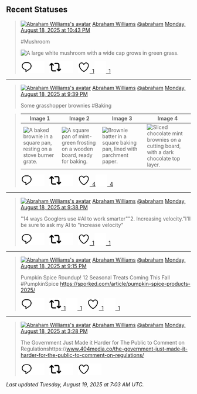 ## Recent Statuses

> <a href="https://indieweb.social/@abraham"><img alt="Abraham Williams's avatar" src="https://cdn.masto.host/indiewebsocial/accounts/avatars/109/292/540/382/343/163/original/d00f2e03ce9c85b1.jpg" height="24" width="24" ></a> [Abraham Williams](https://indieweb.social/@abraham) [@abraham](https://indieweb.social/@abraham) [Monday, August 18, 2025 at 10:43 PM](https://indieweb.social/@abraham/115052182703443947)
>
> #Mushroom
>
> ![A large white mushroom with a wide cap grows in green grass.](https://cdn.masto.host/indiewebsocial/media_attachments/files/115/052/181/506/218/686/original/e65e79b28e11f5da.jpg)
>
> [![Reply](./images/reply_light.svg#gh-light-mode-only "Reply")](https://indieweb.social/@abraham/115052182703443947#gh-light-mode-only)[![Reply](./images/reply.svg#gh-dark-mode-only "Reply")](https://indieweb.social/@abraham/115052182703443947#gh-dark-mode-only)&emsp;[![Boost](./images/retweet_light.svg#gh-light-mode-only "Boost")](https://indieweb.social/@abraham/115052182703443947#gh-light-mode-only)[![Boost](./images/retweet.svg#gh-dark-mode-only "Boost")](https://indieweb.social/@abraham/115052182703443947#gh-dark-mode-only)&emsp;[![Favorite](./images/like_light.svg#gh-light-mode-only "Favorite")&ensp;1](https://indieweb.social/@abraham/115052182703443947#gh-light-mode-only)[![Favorite](./images/like.svg#gh-dark-mode-only "Favorite")&ensp;1](https://indieweb.social/@abraham/115052182703443947#gh-dark-mode-only)


---

> <a href="https://indieweb.social/@abraham"><img alt="Abraham Williams's avatar" src="https://cdn.masto.host/indiewebsocial/accounts/avatars/109/292/540/382/343/163/original/d00f2e03ce9c85b1.jpg" height="24" width="24" ></a> [Abraham Williams](https://indieweb.social/@abraham) [@abraham](https://indieweb.social/@abraham) [Monday, August 18, 2025 at 9:39 PM](https://indieweb.social/@abraham/115051934320282965)
>
> Some grasshopper brownies #Baking
>

> | Image 1 | Image 2 | Image 3 | Image 4 |
> | --- | --- | --- | --- |
> | ![A baked brownie in a square pan, resting on a stove burner grate.](https://cdn.masto.host/indiewebsocial/media_attachments/files/115/051/932/215/530/300/original/6b4a40bb2bb89ddd.jpg) | ![A square pan of mint-green frosting on a wooden board, ready for baking.](https://cdn.masto.host/indiewebsocial/media_attachments/files/115/051/932/492/363/888/original/a8b37b2aab1a792e.jpg) | ![Brownie batter in a square baking pan, lined with parchment paper.](https://cdn.masto.host/indiewebsocial/media_attachments/files/115/051/932/770/577/355/original/e0073ca19605cc01.jpg) | ![Sliced chocolate mint brownies on a cutting board, with a dark chocolate top layer.](https://cdn.masto.host/indiewebsocial/media_attachments/files/115/051/932/985/979/264/original/e336182220b17ad6.jpg) |
>
> [![Reply](./images/reply_light.svg#gh-light-mode-only "Reply")](https://indieweb.social/@abraham/115051934320282965#gh-light-mode-only)[![Reply](./images/reply.svg#gh-dark-mode-only "Reply")](https://indieweb.social/@abraham/115051934320282965#gh-dark-mode-only)&emsp;[![Boost](./images/retweet_light.svg#gh-light-mode-only "Boost")](https://indieweb.social/@abraham/115051934320282965#gh-light-mode-only)[![Boost](./images/retweet.svg#gh-dark-mode-only "Boost")](https://indieweb.social/@abraham/115051934320282965#gh-dark-mode-only)&emsp;[![Favorite](./images/like_light.svg#gh-light-mode-only "Favorite")&ensp;4](https://indieweb.social/@abraham/115051934320282965#gh-light-mode-only)[![Favorite](./images/like.svg#gh-dark-mode-only "Favorite")&ensp;4](https://indieweb.social/@abraham/115051934320282965#gh-dark-mode-only)


---

> <a href="https://indieweb.social/@abraham"><img alt="Abraham Williams's avatar" src="https://cdn.masto.host/indiewebsocial/accounts/avatars/109/292/540/382/343/163/original/d00f2e03ce9c85b1.jpg" height="24" width="24" ></a> [Abraham Williams](https://indieweb.social/@abraham) [@abraham](https://indieweb.social/@abraham) [Monday, August 18, 2025 at 9:38 PM](https://indieweb.social/@abraham/115051929828682434)
>
> &quot;14 ways Googlers use #AI to work smarter&quot;&quot;2. Increasing velocity.&quot;I&#39;ll be sure to ask my AI to &quot;increase velocity&quot;
>
> [![Reply](./images/reply_light.svg#gh-light-mode-only "Reply")](https://indieweb.social/@abraham/115051929828682434#gh-light-mode-only)[![Reply](./images/reply.svg#gh-dark-mode-only "Reply")](https://indieweb.social/@abraham/115051929828682434#gh-dark-mode-only)&emsp;[![Boost](./images/retweet_light.svg#gh-light-mode-only "Boost")](https://indieweb.social/@abraham/115051929828682434#gh-light-mode-only)[![Boost](./images/retweet.svg#gh-dark-mode-only "Boost")](https://indieweb.social/@abraham/115051929828682434#gh-dark-mode-only)&emsp;[![Favorite](./images/like_light.svg#gh-light-mode-only "Favorite")&ensp;1](https://indieweb.social/@abraham/115051929828682434#gh-light-mode-only)[![Favorite](./images/like.svg#gh-dark-mode-only "Favorite")&ensp;1](https://indieweb.social/@abraham/115051929828682434#gh-dark-mode-only)


---

> <a href="https://indieweb.social/@abraham"><img alt="Abraham Williams's avatar" src="https://cdn.masto.host/indiewebsocial/accounts/avatars/109/292/540/382/343/163/original/d00f2e03ce9c85b1.jpg" height="24" width="24" ></a> [Abraham Williams](https://indieweb.social/@abraham) [@abraham](https://indieweb.social/@abraham) [Monday, August 18, 2025 at 9:15 PM](https://indieweb.social/@abraham/115051836549545298)
>
> Pumpkin Spice Roundup! 12 Seasonal Treats Coming This Fall #PumpkinSpice https://sporked.com/article/pumpkin-spice-products-2025/
>
> [![Reply](./images/reply_light.svg#gh-light-mode-only "Reply")](https://indieweb.social/@abraham/115051836549545298#gh-light-mode-only)[![Reply](./images/reply.svg#gh-dark-mode-only "Reply")](https://indieweb.social/@abraham/115051836549545298#gh-dark-mode-only)&emsp;[![Boost](./images/retweet_light.svg#gh-light-mode-only "Boost")&ensp;1](https://indieweb.social/@abraham/115051836549545298#gh-light-mode-only)[![Boost](./images/retweet.svg#gh-dark-mode-only "Boost")&ensp;1](https://indieweb.social/@abraham/115051836549545298#gh-dark-mode-only)&emsp;[![Favorite](./images/like_light.svg#gh-light-mode-only "Favorite")&ensp;1](https://indieweb.social/@abraham/115051836549545298#gh-light-mode-only)[![Favorite](./images/like.svg#gh-dark-mode-only "Favorite")&ensp;1](https://indieweb.social/@abraham/115051836549545298#gh-dark-mode-only)


---

> <a href="https://indieweb.social/@abraham"><img alt="Abraham Williams's avatar" src="https://cdn.masto.host/indiewebsocial/accounts/avatars/109/292/540/382/343/163/original/d00f2e03ce9c85b1.jpg" height="24" width="24" ></a> [Abraham Williams](https://indieweb.social/@abraham) [@abraham](https://indieweb.social/@abraham) [Monday, August 18, 2025 at 3:28 PM](https://indieweb.social/@abraham/115050474134530777)
>
> The Government Just Made it Harder for The Public to Comment on Regulationshttps://www.404media.co/the-government-just-made-it-harder-for-the-public-to-comment-on-regulations/
>
> [![Reply](./images/reply_light.svg#gh-light-mode-only "Reply")](https://indieweb.social/@abraham/115050474134530777#gh-light-mode-only)[![Reply](./images/reply.svg#gh-dark-mode-only "Reply")](https://indieweb.social/@abraham/115050474134530777#gh-dark-mode-only)&emsp;[![Boost](./images/retweet_light.svg#gh-light-mode-only "Boost")](https://indieweb.social/@abraham/115050474134530777#gh-light-mode-only)[![Boost](./images/retweet.svg#gh-dark-mode-only "Boost")](https://indieweb.social/@abraham/115050474134530777#gh-dark-mode-only)&emsp;[![Favorite](./images/like_light.svg#gh-light-mode-only "Favorite")](https://indieweb.social/@abraham/115050474134530777#gh-light-mode-only)[![Favorite](./images/like.svg#gh-dark-mode-only "Favorite")](https://indieweb.social/@abraham/115050474134530777#gh-dark-mode-only)


_Last updated Tuesday, August 19, 2025 at 7:03 AM UTC._
